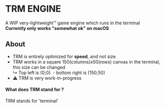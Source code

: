 # TRM ENGINE
A WIP very-lightweight™ game engine which runs in the terminal\
**Currently only works "somewhat ok" on macOS**

## About
- TRM is entirely optimized for **speed**, and not size
- TRM works in a  square 150(columns)x50(rows) canvas in the terminal, this size can be changed\
↳ Top left is (0;0). - bottom right is (150;50)
- ⚠ TRM is very work-in-progress

#### What does TRM stand for ?
TRM stands for 'terminal'
